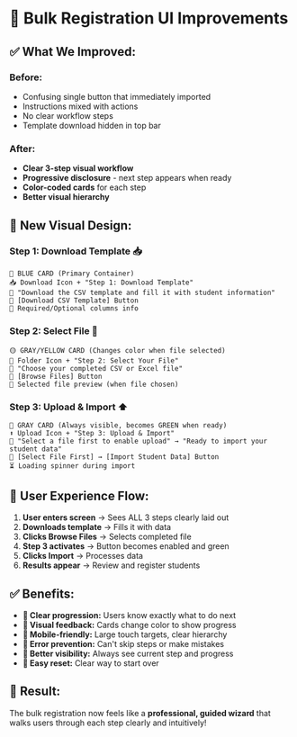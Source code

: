 # 🎯 Bulk Registration UI Improvements

## ✅ **What We Improved:**

### **Before:**
- Confusing single button that immediately imported
- Instructions mixed with actions
- No clear workflow steps
- Template download hidden in top bar

### **After:**
- **Clear 3-step visual workflow**
- **Progressive disclosure** - next step appears when ready
- **Color-coded cards** for each step
- **Better visual hierarchy**

## 🎨 **New Visual Design:**

### **Step 1: Download Template** 📥
```
🔵 BLUE CARD (Primary Container)
📥 Download Icon + "Step 1: Download Template"
💬 "Download the CSV template and fill it with student information"
🔘 [Download CSV Template] Button
📝 Required/Optional columns info
```

### **Step 2: Select File** 📁
```
🟡 GRAY/YELLOW CARD (Changes color when file selected)
📁 Folder Icon + "Step 2: Select Your File"
💬 "Choose your completed CSV or Excel file"
🔘 [Browse Files] Button
📄 Selected file preview (when file chosen)
```

### **Step 3: Upload & Import** ⬆️
```
🔘 GRAY CARD (Always visible, becomes GREEN when ready)
⬆️ Upload Icon + "Step 3: Upload & Import"
💬 "Select a file first to enable upload" → "Ready to import your student data"
🔘 [Select File First] → [Import Student Data] Button
⏳ Loading spinner during import
```

## 🎯 **User Experience Flow:**

1. **User enters screen** → Sees ALL 3 steps clearly laid out
2. **Downloads template** → Fills it with data
3. **Clicks Browse Files** → Selects completed file
4. **Step 3 activates** → Button becomes enabled and green
5. **Clicks Import** → Processes data
6. **Results appear** → Review and register students

## ✅ **Benefits:**

- **🎯 Clear progression:** Users know exactly what to do next
- **🎨 Visual feedback:** Cards change color to show progress
- **📱 Mobile-friendly:** Large touch targets, clear hierarchy
- **🚫 Error prevention:** Can't skip steps or make mistakes
- **👀 Better visibility:** Always see current step and progress
- **🔄 Easy reset:** Clear way to start over

## 🎉 **Result:**

The bulk registration now feels like a **professional, guided wizard** that walks users through each step clearly and intuitively!
